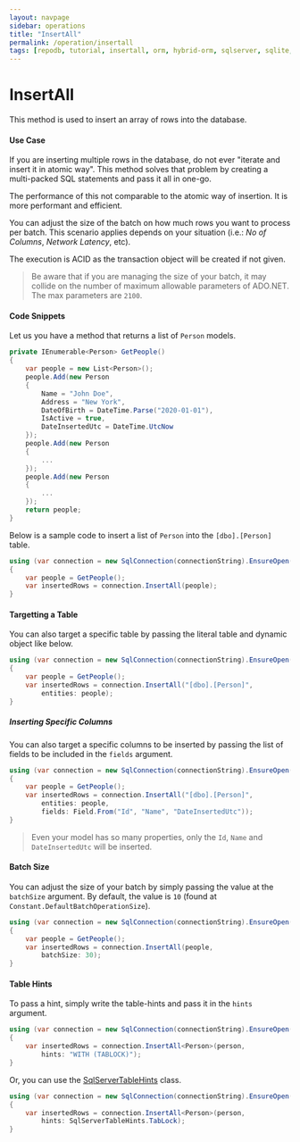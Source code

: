 ```yaml
---
layout: navpage
sidebar: operations
title: "InsertAll"
permalink: /operation/insertall
tags: [repodb, tutorial, insertall, orm, hybrid-orm, sqlserver, sqlite, mysql, postgresql]
---
```


# InsertAll

This method is used to insert an array of rows into the database.

#### Use Case

If you are inserting multiple rows in the database, do not ever "iterate and insert it in atomic way". This method solves that problem by creating a multi-packed SQL statements and pass it all in one-go.

The performance of this not comparable to the atomic way of insertion. It is more performant and efficient.

You can adjust the size of the batch on how much rows you want to process per batch. This scenario applies depends on your situation (i.e.: *No of Columns*, *Network Latency*, etc).

The execution is ACID as the transaction object will be created if not given.

> Be aware that if you are managing the size of your batch, it may collide on the number of maximum allowable parameters of ADO.NET. The max parameters are `2100`.

#### Code Snippets

Let us you have a method that returns a list of `Person` models.

```csharp
private IEnumerable<Person> GetPeople()
{
	var people = new List<Person>();
	people.Add(new Person
	{
		Name = "John Doe",
		Address = "New York",
		DateOfBirth = DateTime.Parse("2020-01-01"),
		IsActive = true,
		DateInsertedUtc = DateTime.UtcNow
	});
	people.Add(new Person
	{
		...
	});
	people.Add(new Person
	{
		...
	});
	return people;
}
```

Below is a sample code to insert a list of `Person` into the `[dbo].[Person]` table.

```csharp
using (var connection = new SqlConnection(connectionString).EnsureOpen())
{
	var people = GetPeople();
	var insertedRows = connection.InsertAll(people);
}
```

#### Targetting a Table

You can also target a specific table by passing the literal table and dynamic object like below.

```csharp
using (var connection = new SqlConnection(connectionString).EnsureOpen())
{
	var people = GetPeople();
	var insertedRows = connection.InsertAll("[dbo].[Person]",
		entities: people);
}
```

##### Inserting Specific Columns

You can also target a specific columns to be inserted by passing the list of fields to be included in the `fields` argument.

```csharp
using (var connection = new SqlConnection(connectionString).EnsureOpen())
{
	var people = GetPeople();
	var insertedRows = connection.InsertAll("[dbo].[Person]",
		entities: people,
		fields: Field.From("Id", "Name", "DateInsertedUtc"));
}
```

> Even your model has so many properties, only the `Id`, `Name` and `DateInsertedUtc` will be inserted.

#### Batch Size

You can adjust the size of your batch by simply passing the value at the `batchSize` argument. By default, the value is `10` (found at `Constant.DefaultBatchOperationSize`).

```csharp
using (var connection = new SqlConnection(connectionString).EnsureOpen())
{
	var people = GetPeople();
	var insertedRows = connection.InsertAll(people,
		batchSize: 30);
}
```

#### Table Hints

To pass a hint, simply write the table-hints and pass it in the `hints` argument.

```csharp
using (var connection = new SqlConnection(connectionString).EnsureOpen())
{
	var insertedRows = connection.InsertAll<Person>(person,
		hints: "WITH (TABLOCK)");
}
```

Or, you can use the [SqlServerTableHints](/class/sqlservertablehints) class.

```csharp
using (var connection = new SqlConnection(connectionString).EnsureOpen())
{
	var insertedRows = connection.InsertAll<Person>(person,
		hints: SqlServerTableHints.TabLock);
}
```
